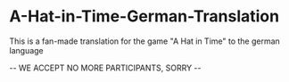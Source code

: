 # A-Hat-in-Time-German-Translation

This is a fan-made translation for the game "A Hat in Time" to the german language

-- WE ACCEPT NO MORE PARTICIPANTS, SORRY --
